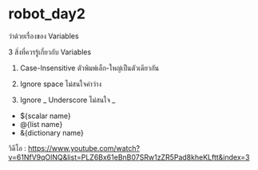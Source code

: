 # robot_day2
ว่าด้วยเรื่องของ Variables 

3 สิ่งที่ควรรู้เกี่ยวกับ Variables 

   1. Case-Insensitive  ตัวพิมพ์เล็ก-ใหญ่เป็นตัวเดียวกัน

   2. Ignore space  ไม่สนใจค่าว่าง

   3. Ignore _ Underscore  ไม่สนใจ _ 

- ${scalar name}
- @{list name}
- &{dictionary name}

วิดีโอ : https://www.youtube.com/watch?v=61NfV9qOlNQ&list=PLZ6Bx61eBnB07SRw1zZR5Pad8kheKLftt&index=3
